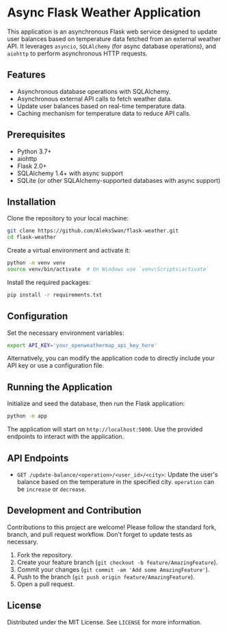 # Async Flask Weather Application

This application is an asynchronous Flask web service designed to update user balances based on temperature data fetched from an external weather API. It leverages `asyncio`, `SQLAlchemy` (for async database operations), and `aiohttp` to perform asynchronous HTTP requests.

## Features

- Asynchronous database operations with SQLAlchemy.
- Asynchronous external API calls to fetch weather data.
- Update user balances based on real-time temperature data.
- Caching mechanism for temperature data to reduce API calls.

## Prerequisites

- Python 3.7+
- aiohttp
- Flask 2.0+
- SQLAlchemy 1.4+ with async support
- SQLite (or other SQLAlchemy-supported databases with async support)

## Installation

Clone the repository to your local machine:

```bash
git clone https://github.com/AleksSwan/flask-weather.git
cd flask-weather
```

Create a virtual environment and activate it:

```bash
python -m venv venv
source venv/bin/activate  # On Windows use `venv\Scripts\activate`
```

Install the required packages:

```bash
pip install -r requirements.txt
```

## Configuration

Set the necessary environment variables:

```bash
export API_KEY='your_openweathermap_api_key_here'
```

Alternatively, you can modify the application code to directly include your API key or use a configuration file.

## Running the Application

Initialize and seed the database, then run the Flask application:

```bash
python -m app
```

The application will start on `http://localhost:5000`. Use the provided endpoints to interact with the application.

## API Endpoints

- `GET /update-balance/<operation>/<user_id>/<city>`: Update the user's balance based on the temperature in the specified city. `operation` can be `increase` or `decrease`.

## Development and Contribution

Contributions to this project are welcome! Please follow the standard fork, branch, and pull request workflow. Don't forget to update tests as necessary.

1. Fork the repository.
2. Create your feature branch (`git checkout -b feature/AmazingFeature`).
3. Commit your changes (`git commit -am 'Add some AmazingFeature'`).
4. Push to the branch (`git push origin feature/AmazingFeature`).
5. Open a pull request.

## License

Distributed under the MIT License. See `LICENSE` for more information.

